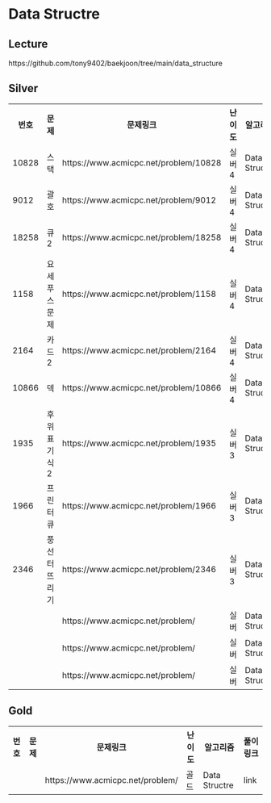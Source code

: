 <h1>Data Structre</h1>

<h2>Lecture</h2>
https://github.com/tony9402/baekjoon/tree/main/data_structure<br>

<h2>Silver</h2>
<table>
    <tr>
        <th scope="col">번호</td>
        <th scope="col">문제</td>
        <th scope="col">문제링크</td>
        <th scope="col">난이도</td>
        <th scope="col">알고리즘</td>
        <th scope="col">다시보기</td>
    </tr>
    <tr>
        <td>10828</td>
        <td>스택</td>
        <td>https://www.acmicpc.net/problem/10828</td>
        <td>실버4</td>
        <td>Data Structre</td>
        <td>N</td>
    </tr>
    <tr>
        <td>9012</td>
        <td>괄호</td>
        <td>https://www.acmicpc.net/problem/9012</td>
        <td>실버4</td>
        <td>Data Structre</td>
        <td>N</td>
    </tr>
    <tr>
        <td>18258</td>
        <td>큐 2</td>
        <td>https://www.acmicpc.net/problem/18258</td>
        <td>실버4</td>
        <td>Data Structre</td>
        <td>N</td>
    </tr>
    <tr>
        <td>1158</td>
        <td>요세푸스 문제</td>
        <td>https://www.acmicpc.net/problem/1158</td>
        <td>실버4</td>
        <td>Data Structre</td>
        <td>AGAIN</td>
    </tr>
    <tr>
        <td>2164</td>
        <td>카드2</td>
        <td>https://www.acmicpc.net/problem/2164</td>
        <td>실버4</td>
        <td>Data Structre</td>
        <td>N</td>
    </tr>
    <tr>
        <td>10866</td>
        <td>덱</td>
        <td>https://www.acmicpc.net/problem/10866</td>
        <td>실버4</td>
        <td>Data Structre</td>
        <td>N</td>
    </tr>
    <tr>
        <td>1935</td>
        <td>후위 표기식2</td>
        <td>https://www.acmicpc.net/problem/1935</td>
        <td>실버3</td>
        <td>Data Structre</td>
        <td>AGAIN</td>
    </tr>
    <tr>
        <td>1966</td>
        <td>프린터 큐</td>
        <td>https://www.acmicpc.net/problem/1966</td>
        <td>실버3</td>
        <td>Data Structre</td>
        <td>AGAIN</td>
    </tr>
    <tr>
        <td>2346</td>
        <td>풍선 터뜨리기</td>
        <td>https://www.acmicpc.net/problem/2346</td>
        <td>실버3</td>
        <td>Data Structre</td>
        <td>AGAIN</td>
    </tr>
    <tr>
        <td></td>
        <td></td>
        <td>https://www.acmicpc.net/problem/</td>
        <td>실버</td>
        <td>Data Structre</td>
        <td>link</td>
    </tr>
    <tr>
        <td></td>
        <td></td>
        <td>https://www.acmicpc.net/problem/</td>
        <td>실버</td>
        <td>Data Structre</td>
        <td>link</td>
    </tr>
    <tr>
        <td></td>
        <td></td>
        <td>https://www.acmicpc.net/problem/</td>
        <td>실버</td>
        <td>Data Structre</td>
        <td>link</td>
    </tr>
</table>

<h2>Gold</h2>
<table>
    <tr>
        <th scope="col">번호</td>
        <th scope="col">문제</td>
        <th scope="col">문제링크</td>
        <th scope="col">난이도</td>
        <th scope="col">알고리즘</td>
        <th scope="col">풀이링크</td>
    </tr>
    <tr>
        <td></td>
        <td></td>
        <td>https://www.acmicpc.net/problem/</td>
        <td>골드</td>
        <td>Data Structre</td>
        <td>link</td>
    </tr>
</table>